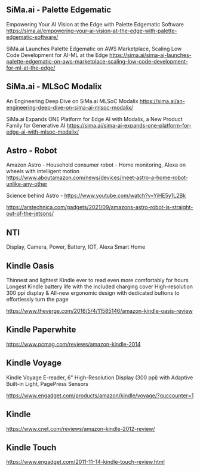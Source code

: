 SiMa.ai - Palette Edgematic
---------------------------
Empowering Your AI Vision at the Edge with Palette Edgematic Software
https://sima.ai/empowering-your-ai-vision-at-the-edge-with-palette-edgematic-software/

SiMa.ai Launches Palette Edgematic on AWS Marketplace, Scaling Low Code Development for AI-ML at the Edge
https://sima.ai/sima-ai-launches-palette-edgematic-on-aws-marketplace-scaling-low-code-development-for-ml-at-the-edge/

SiMa.ai - MLSoC Modalix
-----------------------
An Engineering Deep Dive on SiMa.ai MLSoC Modalix
https://sima.ai/an-engineering-deep-dive-on-sima-ai-mlsoc-modalix/

SiMa.ai Expands ONE Platform for Edge AI with Modalix, a New Product Family for Generative AI
https://sima.ai/sima-ai-expands-one-platform-for-edge-ai-with-mlsoc-modalix/

Astro - Robot
-------------
Amazon Astro - Household consumer robot - Home monitoring, Alexa on wheels with intelligent motion
https://www.aboutamazon.com/news/devices/meet-astro-a-home-robot-unlike-any-other

Science behind Astro - https://www.youtube.com/watch?v=YiHE5y1L2Bk

https://arstechnica.com/gadgets/2021/09/amazons-astro-robot-is-straight-out-of-the-jetsons/


NTI
---
Display, Camera, Power, Battery, IOT, Alexa Smart Home

Kindle Oasis
------------
Thinnest and lightest Kindle ever to read even more comfortably for hours
Longest Kindle battery life with the included charging cover
High-resolution 300 ppi display & All-new ergonomic design with dedicated buttons to effortlessly turn the page

https://www.theverge.com/2016/5/4/11585146/amazon-kindle-oasis-review

Kindle Paperwhite
-----------------
https://www.pcmag.com/reviews/amazon-kindle-2014

Kindle Voyage
-------------
Kindle Voyage E-reader, 6" High-Resolution Display (300 ppi) with Adaptive Built-in Light, PagePress Sensors

https://www.engadget.com/products/amazon/kindle/voyage/?guccounter=1

Kindle
------
https://www.cnet.com/reviews/amazon-kindle-2012-review/

Kindle Touch
------------
https://www.engadget.com/2011-11-14-kindle-touch-review.html
